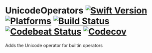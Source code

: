 UnicodeOperators [![Swift Version](https://img.shields.io/badge/Swift-3.1-orange.svg)](https://swift.org/download/#releases) [![Platforms](https://img.shields.io/badge/Platforms-macOS%20|%20Linux-lightgray.svg)](https://swift.org/download/#releases) [![Build Status](https://travis-ci.org/DavidSkrundz/UnicodeOperators.svg?branch=master)](https://travis-ci.org/DavidSkrundz/UnicodeOperators) [![Codebeat Status](https://codebeat.co/badges/6a7f586c-dff9-4016-8bfa-f7644a08cd5b)](https://codebeat.co/projects/github-com-davidskrundz-unicodeoperators) [![Codecov](https://codecov.io/gh/DavidSkrundz/UnicodeOperators/branch/master/graph/badge.svg)](https://codecov.io/gh/DavidSkrundz/UnicodeOperators)
================

Adds the Unicode operator for builtin operators
